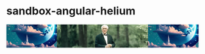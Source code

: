 # sandbox-angular-helium

<img src="https://github.com/churchofscyence/resources/blob/main/banners/banner-thomas-edison.png" alt="Thomas Edison">
